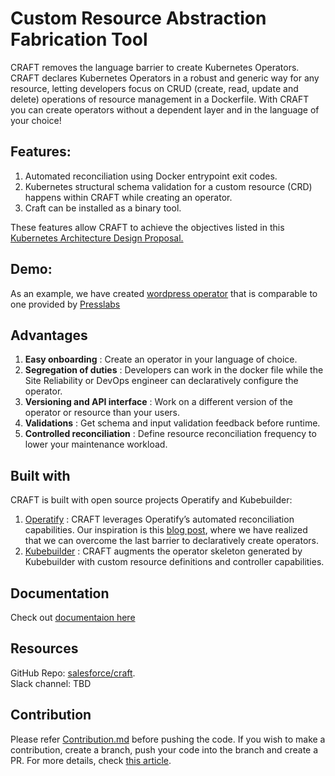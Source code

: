 # Custom Resource Abstraction Fabrication Tool

CRAFT removes the language barrier to create Kubernetes Operators. CRAFT declares Kubernetes Operators in a robust and generic way for any resource, letting developers focus on CRUD (create, read, update and delete) operations of resource management in a Dockerfile. With CRAFT you can create operators without a dependent layer and in the language of your choice!

## Features:

1. Automated reconciliation using Docker entrypoint exit codes.
2. Kubernetes structural schema validation for a custom resource (CRD) happens within CRAFT while creating an operator.
3. Craft can be installed as a binary tool. 

These features allow CRAFT to achieve the objectives listed in this [Kubernetes Architecture Design Proposal.](https://github.com/kubernetes/community/blob/master/contributors/design-proposals/architecture/declarative-application-management.md#bespoke-application-deployment)

## Demo:
As an example, we have created [wordpress operator](https://opensource.salesforce.com/craft/tutorial/index.html) that is comparable to one provided by [Presslabs](https://github.com/presslabs/wordpress-operator)

## Advantages
1. **Easy onboarding** : Create an operator in your language of choice.
2. **Segregation of duties** : Developers can work in the docker file while the Site Reliability or DevOps engineer can declaratively configure the operator.
3. **Versioning and API interface** : Work on a different version of the operator or resource than your users.
4. **Validations** : Get schema and input validation feedback before runtime.
5. **Controlled reconciliation** : Define resource reconciliation frequency to lower your maintenance workload.

## Built with
CRAFT is built with open source projects Operatify and Kubebuilder:

1. [Operatify](https://github.com/operatify/operatify) : CRAFT leverages Operatify’s automated reconciliation capabilities. Our inspiration is this [blog post](https://www.stephenzoio.com/kubernetes-operators-for-resource-management/), where we have realized that we can overcome the last barrier to declaratively create operators.
2. [Kubebuilder](https://github.com/kubernetes-sigs/kubebuilder) : CRAFT augments the operator skeleton generated by Kubebuilder with custom resource definitions and controller capabilities.

## Documentation
Check out [documentaion here](https://opensource.salesforce.com/craft/) 

## Resources
GitHub Repo: [salesforce/craft](https://github.com/salesforce/craft).  
Slack channel: TBD

## Contribution
Please refer [Contribution.md](Contribution.md) before pushing the code. If you wish to make a contribution, create a branch, push your code into the branch and create a PR. For more details, check [this article](https://opensource.com/article/19/7/create-pull-request-github). 
